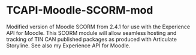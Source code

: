 TCAPI-Moodle-SCORM-mod
======================

Modified version of Moodle SCORM from 2.4.1 for use with the Experience API for Moodle.
This SCORM module will allow seamless hosting and tracking of TIN CAN published packages as produced with Articulate Storyline.
See also my Experience API for Moodle.
